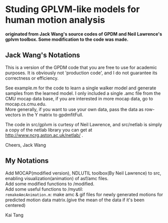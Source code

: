 # Studing GPLVM-like models for human motion analysis
**originated from Jack Wang's source codes of GPDM and Neil Lawrence's gplvm toolbox. Some modification to the code was made.**
## Jack Wang's Notations
This is a version of the GPDM code that you are free to use for academic purposes.  It is obviously not 'production code', and I do not guarantee its correctness or efficiency.  

See example.m for the code to learn a single walker model and generate samples from the learned model.  I only included a single .amc file from the CMU mocap data base, if you are interested in more mocap data, go to mocap.cs.cmu.edu.  
More generally, if you want to use your own data, pass the data as row-vectors in the Y matrix to gpdmfitFull. 

The code in src/gplvm is curtesy of Neil Lawrence, and src/netlab is simply a copy of the netlab library you can get at http://www.ncrg.aston.ac.uk/netlab/ . 

Cheers,
Jack Wang

## My Notations
Add MOCAP(modified version), NDLUTIL toolbox(By Neil Lawrence) to src, enabling visualization(animation) of asf/amc files.   
Add some modified functions to /modified.  
Add some useful functions to /myutil:  
`remakeAmcAnimation.m`: make amc & gif files for newly generated motions for predicted motion data matrix.(give the mean of the data if it's been centered)   

Kai Tang
